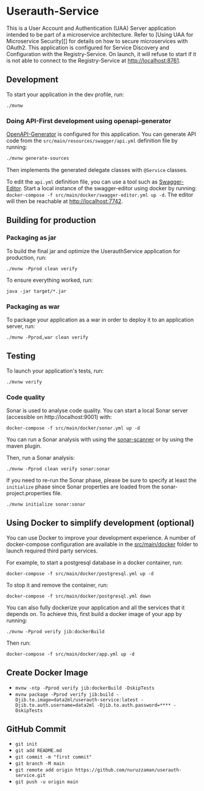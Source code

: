 # Userauth-Service

This is a User Account and Authentication (UAA) Server application intended to be part of a microservice architecture. Refer to [Using UAA for Microservice Security][] for details on how to secure microservices with OAuth2.
This application is configured for Service Discovery and Configuration with the Registry-Service. On launch, it will refuse to start if it is not able to connect to the Registry-Service at [http://localhost:8761](http://localhost:8761).

## Development

To start your application in the dev profile, run:

```
./mvnw
```


### Doing API-First development using openapi-generator

[OpenAPI-Generator]() is configured for this application. You can generate API code from the `src/main/resources/swagger/api.yml` definition file by running:

```bash
./mvnw generate-sources
```

Then implements the generated delegate classes with `@Service` classes.

To edit the `api.yml` definition file, you can use a tool such as [Swagger-Editor](). Start a local instance of the swagger-editor using docker by running: `docker-compose -f src/main/docker/swagger-editor.yml up -d`. The editor will then be reachable at [http://localhost:7742](http://localhost:7742).


## Building for production

### Packaging as jar

To build the final jar and optimize the UserauthService application for production, run:

```
./mvnw -Pprod clean verify
```

To ensure everything worked, run:

```
java -jar target/*.jar
```


### Packaging as war

To package your application as a war in order to deploy it to an application server, run:

```
./mvnw -Pprod,war clean verify
```

## Testing

To launch your application's tests, run:

```
./mvnw verify
```


### Code quality

Sonar is used to analyse code quality. You can start a local Sonar server (accessible on http://localhost:9001) with:

```
docker-compose -f src/main/docker/sonar.yml up -d
```

You can run a Sonar analysis with using the [sonar-scanner](https://docs.sonarqube.org/display/SCAN/Analyzing+with+SonarQube+Scanner) or by using the maven plugin.

Then, run a Sonar analysis:

```
./mvnw -Pprod clean verify sonar:sonar
```

If you need to re-run the Sonar phase, please be sure to specify at least the `initialize` phase since Sonar properties are loaded from the sonar-project.properties file.

```
./mvnw initialize sonar:sonar
```


## Using Docker to simplify development (optional)

You can use Docker to improve your development experience. A number of docker-compose configuration are available in the [src/main/docker](src/main/docker) folder to launch required third party services.

For example, to start a postgresql database in a docker container, run:

```
docker-compose -f src/main/docker/postgresql.yml up -d
```

To stop it and remove the container, run:

```
docker-compose -f src/main/docker/postgresql.yml down
```

You can also fully dockerize your application and all the services that it depends on.
To achieve this, first build a docker image of your app by running:

```
./mvnw -Pprod verify jib:dockerBuild
```

Then run:

```
docker-compose -f src/main/docker/app.yml up -d
```


## Create Docker Image

- `mvnw -ntp -Pprod verify jib:dockerBuild -DskipTests`
- `mvnw package -Pprod verify jib:build -Djib.to.image=data2ml/userauth-service:latest -Djib.to.auth.username=data2ml -Djib.to.auth.password=**** -DskipTests`


## GitHub Commit 

- `git init`
- `git add README.md`
- `git commit -m "first commit"`
- `git branch -M main`
- `git remote add origin https://github.com/nuruzzaman/userauth-service.git`
- `git push -u origin main`
